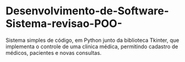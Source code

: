 # Desenvolvimento-de-Software-Sistema-revisao-POO-
Sistema simples de código, em Python junto da biblioteca Tkinter, que implementa o controle de uma clinica médica, permitindo cadastro de médicos, pacientes e novas consultas.
